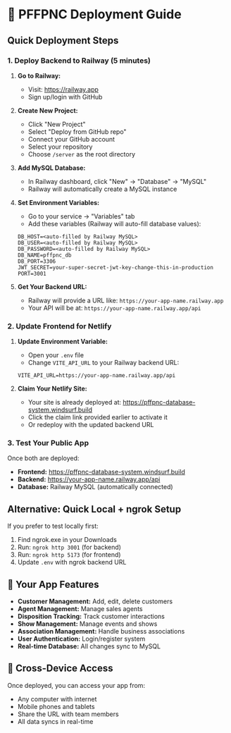 # 🚀 PFFPNC Deployment Guide

## Quick Deployment Steps

### 1. Deploy Backend to Railway (5 minutes)

1. **Go to Railway:**
   - Visit: https://railway.app
   - Sign up/login with GitHub

2. **Create New Project:**
   - Click "New Project"
   - Select "Deploy from GitHub repo"
   - Connect your GitHub account
   - Select your repository
   - Choose `/server` as the root directory

3. **Add MySQL Database:**
   - In Railway dashboard, click "New" → "Database" → "MySQL"
   - Railway will automatically create a MySQL instance

4. **Set Environment Variables:**
   - Go to your service → "Variables" tab
   - Add these variables (Railway will auto-fill database values):
   ```
   DB_HOST=<auto-filled by Railway MySQL>
   DB_USER=<auto-filled by Railway MySQL>
   DB_PASSWORD=<auto-filled by Railway MySQL>
   DB_NAME=pffpnc_db
   DB_PORT=3306
   JWT_SECRET=your-super-secret-jwt-key-change-this-in-production
   PORT=3001
   ```

5. **Get Your Backend URL:**
   - Railway will provide a URL like: `https://your-app-name.railway.app`
   - Your API will be at: `https://your-app-name.railway.app/api`

### 2. Update Frontend for Netlify

1. **Update Environment Variable:**
   - Open your `.env` file
   - Change `VITE_API_URL` to your Railway backend URL:
   ```
   VITE_API_URL=https://your-app-name.railway.app/api
   ```

2. **Claim Your Netlify Site:**
   - Your site is already deployed at: https://pffpnc-database-system.windsurf.build
   - Click the claim link provided earlier to activate it
   - Or redeploy with the updated backend URL

### 3. Test Your Public App

Once both are deployed:
- **Frontend:** https://pffpnc-database-system.windsurf.build
- **Backend:** https://your-app-name.railway.app/api
- **Database:** Railway MySQL (automatically connected)

## Alternative: Quick Local + ngrok Setup

If you prefer to test locally first:
1. Find ngrok.exe in your Downloads
2. Run: `ngrok http 3001` (for backend)
3. Run: `ngrok http 5173` (for frontend)
4. Update `.env` with ngrok backend URL

## 🎯 Your App Features

- **Customer Management:** Add, edit, delete customers
- **Agent Management:** Manage sales agents
- **Disposition Tracking:** Track customer interactions
- **Show Management:** Manage events and shows
- **Association Management:** Handle business associations
- **User Authentication:** Login/register system
- **Real-time Database:** All changes sync to MySQL

## 📱 Cross-Device Access

Once deployed, you can access your app from:
- Any computer with internet
- Mobile phones and tablets
- Share the URL with team members
- All data syncs in real-time
